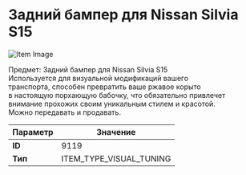 # Задний бампер для Nissan Silvia S15

![Item Image](../img/9119.webp?raw=true)

Предмет: Задний бампер для Nissan Silvia S15<br>Используется для визуальной модификаций вашего<br>транспорта, способен превратить ваше ржавое корыто<br>в настоящую порхающую бабочку, что обязательно привлечет<br>внимание прохожих своим уникальным стилем и красотой.<br>Можно передавать и продавать.


| Параметр | Значение |
|----------|----------|
| **ID** | 9119 |
| **Тип** | ITEM_TYPE_VISUAL_TUNING |

